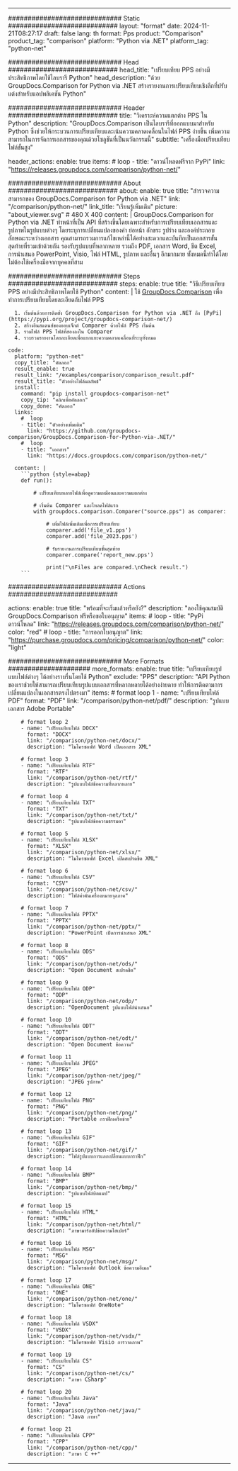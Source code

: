 
---
############################# Static ############################
layout: "format"
date:  2024-11-21T08:27:17
draft: false
lang: th
format: Pps
product: "Comparison"
product_tag: "comparison"
platform: "Python via .NET"
platform_tag: "python-net"

############################# Head ############################
head_title: "เปรียบเทียบ PPS อย่างมีประสิทธิภาพโดยใช้ไลบรารี Python"
head_description: "ด้วย GroupDocs.Comparison for Python via .NET สร้างรายงานการเปรียบเทียบเชิงลึกที่ปรับแต่งสำหรับแอปพลิเคชัน Python"

############################# Header ############################
title: "วิเคราะห์ความแตกต่าง PPS ใน Python" 
description: "GroupDocs.Comparison เป็นไลบรารีที่ออกแบบมาสำหรับ Python ซึ่งช่วยให้กระบวนการเปรียบเทียบและเน้นความคลาดเคลื่อนในไฟล์ PPS ง่ายขึ้น เพิ่มความสามารถในการจัดการเอกสารของคุณด้วยโซลูชันที่เป็นนวัตกรรมนี้"
subtitle: "เครื่องมือเปรียบเทียบไฟล์ขั้นสูง" 

header_actions:
  enable: true
  items:
    #  loop
    - title: "ดาวน์โหลดฟรีจาก PyPi"
      link: "https://releases.groupdocs.com/comparison/python-net/"
      
############################# About ############################
about:
    enable: true
    title: "สำรวจความสามารถของ GroupDocs.Comparison for Python via .NET"
    link: "/comparison/python-net/"
    link_title: "เรียนรู้เพิ่มเติม"
    picture: "about_viewer.svg" # 480 X 400
    content: |
       GroupDocs.Comparison for Python via .NET ทำหน้าที่เป็น API ที่สร้างขึ้นโดยเฉพาะสำหรับการเปรียบเทียบเอกสารและรูปภาพในรูปแบบต่างๆ โดยระบุการเปลี่ยนแปลงของคำ ย่อหน้า อักขระ รูปร่าง และองค์ประกอบลักษณะระหว่างเอกสาร คุณสามารถรวมการแก้ไขเหล่านี้ได้อย่างสะดวกและบันทึกเป็นเอกสารขั้นสุดท้ายที่รวมเข้าด้วยกัน รองรับรูปแบบที่หลากหลาย รวมถึง PDF, เอกสาร Word, ชีต Excel, การนำเสนอ PowerPoint, Visio, ไฟล์ HTML, รูปภาพ และอื่นๆ อีกมากมาย ทั้งหมดนี้ทำได้โดยไม่ต้องใช้เครื่องมือจากบุคคลที่สาม

############################# Steps ############################
steps:
    enable: true
    title: "วิธีเปรียบเทียบ PPS อย่างมีประสิทธิภาพโดยใช้ Python"
    content: |
      ใช้ [GroupDocs.Comparison](https://products.groupdocs.com/comparison/python-net/) เพื่อทำการเปรียบเทียบโดยละเอียดกับไฟล์ PPS
      
      1. เริ่มต้นด้วยการติดตั้ง GroupDocs.Comparison for Python via .NET ถึง [PyPi](https://pypi.org/project/groupdocs-comparison-net/)
      2. สร้างอินสแตนซ์ของออบเจ็กต์ Comparer ด้วยไฟล์ PPS เริ่มต้น
      3. รวมไฟล์ PPS ไฟล์ที่สองลงใน Comparer
      4. รวบรวมรายงานโดยละเอียดเพื่อแยกแยะความคลาดเคลื่อนที่ระบุทั้งหมด
   
    code:
      platform: "python-net"
      copy_title: "คัดลอก"
      result_enable: true
      result_link: "/examples/comparison/comparison_result.pdf"
      result_title: "ตัวอย่างไฟล์ผลลัพธ์"
      install:
        command: "pip install groupdocs-comparison-net"
        copy_tip: "คลิกเพื่อคัดลอก"
        copy_done: "คัดลอก"
      links:
        #  loop
        - title: "ตัวอย่างเพิ่มเติม"
          link: "https://github.com/groupdocs-comparison/GroupDocs.Comparison-for-Python-via-.NET/"
        #  loop
        - title: "เอกสาร"
          link: "https://docs.groupdocs.com/comparison/python-net/"
          
      content: |
        ```python {style=abap}
        def run():

            # เปรียบเทียบหลายไฟล์เพื่อดูความเหมือนและความแตกต่าง

            # เริ่มต้น Comparer และโหลดไฟล์แรก
            with groupdocs.comparison.Comparer("source.pps") as comparer:

                # เพิ่มไฟล์เพิ่มเติมเพื่อการเปรียบเทียบ
                comparer.add('file_v1.pps')
                comparer.add('file_2023.pps')

                # รับรายงานการเปรียบเทียบขั้นสุดท้าย
                comparer.compare('report_new.pps')

                print("\nFiles are compared.\nCheck result.")
        ```            

############################# Actions ############################

actions:
  enable: true
  title: "พร้อมที่จะเริ่มแล้วหรือยัง?"
  description: "ลองใช้คุณสมบัติ GroupDocs.Comparison ฟรีหรือขอใบอนุญาต"
  items:
    #  loop
    - title: "PyPi ดาวน์โหลด"
      link: "https://releases.groupdocs.com/comparison/python-net/"
      color: "red"
        #  loop
    - title: "การออกใบอนุญาต"
      link: "https://purchase.groupdocs.com/pricing/comparison/python-net/"
      color: "light"


############################# More Formats #####################
more_formats:
    enable: true
    title: "เปรียบเทียบรูปแบบไฟล์ต่างๆ ได้อย่างราบรื่นโดยใช้ Python"
    exclude: "PPS"
    description: "API Python ของเราช่วยให้สามารถเปรียบเทียบรูปแบบเอกสารที่หลากหลายได้อย่างง่ายดาย ทำให้การติดตามการเปลี่ยนแปลงในเอกสารตรงไปตรงมา"
    items: 
        # format loop 1
        - name: "เปรียบเทียบไฟล์ PDF"
          format: "PDF"
          link: "/comparison/python-net/pdf/"
          description: "รูปแบบเอกสาร Adobe Portable"

        # format loop 2
        - name: "เปรียบเทียบไฟล์ DOCX"
          format: "DOCX"
          link: "/comparison/python-net/docx/"
          description: "ไมโครซอฟท์ Word เปิดเอกสาร XML"

        # format loop 3
        - name: "เปรียบเทียบไฟล์ RTF"
          format: "RTF"
          link: "/comparison/python-net/rtf/"
          description: "รูปแบบไฟล์ข้อความที่หลากหลาย"

        # format loop 4
        - name: "เปรียบเทียบไฟล์ TXT"
          format: "TXT"
          link: "/comparison/python-net/txt/"
          description: "รูปแบบไฟล์ข้อความธรรมดา"

        # format loop 5
        - name: "เปรียบเทียบไฟล์ XLSX"
          format: "XLSX"
          link: "/comparison/python-net/xlsx/"
          description: "ไมโครซอฟท์ Excel เปิดสเปรดชีต XML"

        # format loop 6
        - name: "เปรียบเทียบไฟล์ CSV"
          format: "CSV"
          link: "/comparison/python-net/csv/"
          description: "ไฟล์ค่าคั่นเครื่องหมายจุลภาค"

        # format loop 7
        - name: "เปรียบเทียบไฟล์ PPTX"
          format: "PPTX"
          link: "/comparison/python-net/pptx/"
          description: "PowerPoint เปิดการนำเสนอ XML"

        # format loop 8
        - name: "เปรียบเทียบไฟล์ ODS"
          format: "ODS"
          link: "/comparison/python-net/ods/"
          description: "Open Document สเปรดชีต"

        # format loop 9
        - name: "เปรียบเทียบไฟล์ ODP"
          format: "ODP"
          link: "/comparison/python-net/odp/"
          description: "OpenDocument รูปแบบไฟล์นำเสนอ"

        # format loop 10
        - name: "เปรียบเทียบไฟล์ ODT"
          format: "ODT"
          link: "/comparison/python-net/odt/"
          description: "Open Document ข้อความ"

        # format loop 11
        - name: "เปรียบเทียบไฟล์ JPEG"
          format: "JPEG"
          link: "/comparison/python-net/jpeg/"
          description: "JPEG รูปภาพ"

        # format loop 12
        - name: "เปรียบเทียบไฟล์ PNG"
          format: "PNG"
          link: "/comparison/python-net/png/"
          description: "Portable กราฟิกเครือข่าย"

        # format loop 13
        - name: "เปรียบเทียบไฟล์ GIF"
          format: "GIF"
          link: "/comparison/python-net/gif/"
          description: "ไฟล์รูปแบบการแลกเปลี่ยนแบบกราฟิก"

        # format loop 14
        - name: "เปรียบเทียบไฟล์ BMP"
          format: "BMP"
          link: "/comparison/python-net/bmp/"
          description: "รูปแบบไฟล์บิตแมป"

        # format loop 15
        - name: "เปรียบเทียบไฟล์ HTML"
          format: "HTML"
          link: "/comparison/python-net/html/"
          description: "ภาษามาร์กอัปข้อความไฮเปอร์"

        # format loop 16
        - name: "เปรียบเทียบไฟล์ MSG"
          format: "MSG"
          link: "/comparison/python-net/msg/"
          description: "ไมโครซอฟท์ Outlook ข้อความอีเมล"

        # format loop 17
        - name: "เปรียบเทียบไฟล์ ONE"
          format: "ONE"
          link: "/comparison/python-net/one/"
          description: "ไมโครซอฟท์ OneNote"

        # format loop 18
        - name: "เปรียบเทียบไฟล์ VSDX"
          format: "VSDX"
          link: "/comparison/python-net/vsdx/"
          description: "ไมโครซอฟท์ Visio การวาดภาพ"

        # format loop 19
        - name: "เปรียบเทียบไฟล์ CS"
          format: "CS"
          link: "/comparison/python-net/cs/"
          description: "ภาษา CSharp"

        # format loop 20
        - name: "เปรียบเทียบไฟล์ Java"
          format: "Java"
          link: "/comparison/python-net/java/"
          description: "Java ภาษา"
          
        # format loop 21
        - name: "เปรียบเทียบไฟล์ CPP"
          format: "CPP"
          link: "/comparison/python-net/cpp/"
          description: "ภาษา C ++"
---